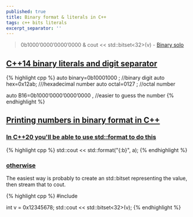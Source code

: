 ```yaml
---
published: true
title: Binary format & literals in C++
tags: c++ bits literals
excerpt_separator: ''
---
```

> 0b1000’0000’0000’0000 & cout << std::bitset<32>(v) - [Binary solo](https://www.youtube.com/watch?v=NI9nopaieEc)

## [C++14 binary literals and digit separator](http://candcplusplus.com/c14-binary-literals-and-digit-separator)
{% highlight cpp %}
auto binary=0b10001000 ; //binary digit
auto hex=0x12ab; ///hexadecimal number
auto octal=0127 ; //octal number

auto B16=0b1000’0000’0000’0000 , //easier to guess the number 
{% endhighlight %}

## [Printing numbers in binary format in C++](https://katyscode.wordpress.com/2012/05/12/printing-numbers-in-binary-format-in-c/)

### [In C++20 you'll be able to use std::format to do this](https://stackoverflow.com/a/65330928/51386)
{% highlight cpp %}
std::cout << std::format("{:b}", a);
{% endhighlight %}

### [otherwise](https://stackoverflow.com/questions/7349689/how-to-print-using-cout-a-number-in-binary-form)
The easiest way is probably to create an std::bitset representing the value, then stream that to cout.

{% highlight cpp %}
#include <bitset>
  
int v = 0x12345678;
std::cout << std::bitset<32>(v);
{% endhighlight %}

